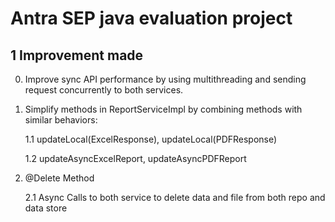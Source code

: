 # Antra SEP java evaluation project

## 1 Improvement made
0. Improve sync API performance by using multithreading and sending request concurrently to both services.
1. Simplify methods in ReportServiceImpl by combining methods with similar behaviors:
   
   1.1 updateLocal(ExcelResponse), updateLocal(PDFResponse)
   
   1.2 updateAsyncExcelReport, updateAsyncPDFReport

2. @Delete Method
   
   2.1 Async Calls to both service to delete data and file from both repo and data store
